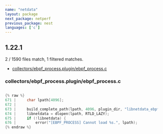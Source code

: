 ```yaml
---
name: "netdata"
layout: package
next_package: netperf
previous_package: nest
languages: ['c']
---
```

## 1.22.1
2 / 1590 files match, 1 filtered matches.

 - [collectors/ebpf_process.plugin/ebpf_process.c](#collectorsebpf_processpluginebpf_processc)

### collectors/ebpf_process.plugin/ebpf_process.c

```c

{% raw %}
671 |     char lpath[4096];
672 | 
673 |     build_complete_path(lpath, 4096, plugin_dir, "libnetdata_ebpf.so");
674 |     libnetdata = dlopen(lpath, RTLD_LAZY);
675 |     if (!libnetdata) {
676 |         error("[EBPF_PROCESS] Cannot load %s.", lpath);
{% endraw %}

```